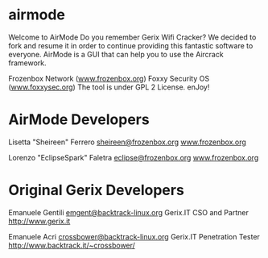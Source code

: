 airmode
=======

Welcome to AirMode
Do you remember Gerix Wifi Cracker? We decided to fork and resume it in order
to continue providing this fantastic software to everyone.
AirMode is a GUI that can help you to use the Aircrack framework.

Frozenbox Network (www.frozenbox.org)
Foxxy Security OS (www.foxxysec.org)
The tool is under GPL 2 License. 
enJoy! 


AirMode Developers
==================


Lisetta "Sheireen" Ferrero
sheireen@frozenbox.org
www.frozenbox.org

Lorenzo "EclipseSpark" Faletra
eclipse@frozenbox.org
www.frozenbox.org




Original Gerix Developers
=========================


Emanuele Gentili
emgent@backtrack-linux.org
Gerix.IT CSO and Partner
http://www.gerix.it

Emanuele Acri
crossbower@backtrack-linux.org
Gerix.IT Penetration Tester
http://www.backtrack.it/~crossbower/
